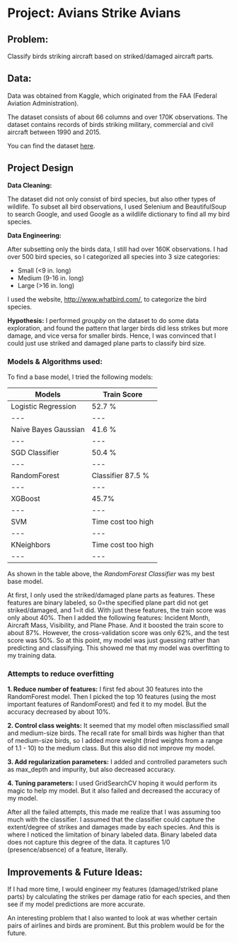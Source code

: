 # Project: Avians Strike Avians

## Problem:

Classify birds striking aircraft based on striked/damaged aircraft parts.

## Data:

Data was obtained from Kaggle, which originated from the FAA (Federal Aviation Administration). 

The dataset consists of about 66 columns and over 170K observations. The dataset contains records of birds striking military, commercial and civil aircraft between 1990 and 2015.

You can find the dataset [here](https://www.kaggle.com/faa/wildlife-strikes/home).

## Project Design

**Data Cleaning:**

The dataset did not only consist of bird species, but also other types of wildlife. To subset all bird observations, I used Selenium and BeautifulSoup to search Google, and used Google as a wildlife dictionary to find all my bird species. 

**Data Engineering:**

After subsetting only the birds data, I still had over 160K observations. I had over 500 bird species, so I categorized all species into 3 size categories: 

* Small (<9 in. long)
* Medium (9-16 in. long) 
* Large (>16 in. long) 

I used the website, http://www.whatbird.com/, to categorize the bird species.

**Hypothesis:**
I performed *groupby* on the dataset to do some data exploration, and found the pattern that larger birds did less strikes but more damage, and vice versa for smaller birds. Hence, I was convinced that I could just use striked and damaged plane parts to classify bird size.

### Models & Algorithms used:

To find a base model, I tried the following models:

| Models | Train Score |
|---|---|
| Logistic Regression | 52.7 % |
|---|---|
| Naive Bayes Gaussian |41.6 % |
|---|---|
| SGD Classifier | 50.4 % |
|---|---|
|RandomForest | Classifier 87.5 % |
|---|---|
| XGBoost | 45.7% |
|---|---|
| SVM | Time cost too high |
|---|---|
| KNeighbors | Time cost too high |
|---|---|

As shown in the table above, the *RandomForest Classifier* was my best base model.

At first, I only used the striked/damaged plane parts as features. These features are binary labeled, so 0=the specified plane part did not get striked/damaged, and 1=it did. With just these features, the train score was only about 40%. Then I added the following features: Incident Month, Aircraft Mass, Visibility, and Plane Phase. And it boosted the train score to about 87%. However, the cross-validation score was only 62%, and the test score was 50%. So at this point, my model was just guessing rather than predicting and classifying. This showed me that my model was overfitting to my training data.

### Attempts to reduce overfitting

**1. Reduce number of features:** I first fed about 30 features into the RandomForest model. Then I picked the top 10 features (using the most important features of RandomForest) and fed it to my model. But the accuracy decreased by about 10%. 

**2. Control class weights:** It seemed that my model often misclassified small and medium-size birds. The recall rate for small birds was higher than that of medium-size birds, so I added more weight (tried weights from a range of 1.1 - 10) to the medium class. But this also did not improve my model.

**3. Add regularization parameters:** I added and controlled parameters such as max_depth and impurity, but also decreased accuracy. 

**4. Tuning parameters:** I used GridSearchCV hoping it would perform its magic to help my model. But it also failed and decreased the accuracy of my model. 

After all the failed attempts, this made me realize that I was assuming too much with the classifier. I assumed that the classifier could capture the extent/degree of strikes and damages made by each species. And this is where I noticed the limitation of binary labeled data. Binary labeled data does not capture this degree of the data. It captures 1/0 (presence/absence) of a feature, literally.

## Improvements & Future Ideas:

If I had more time, I would engineer my features (damaged/striked plane parts) by calculating the strikes per damage ratio for each species, and then see if my model predictions are more accurate. 

An interesting problem that I also wanted to look at was whether certain pairs of airlines and birds are prominent. But this problem would be for the future.

